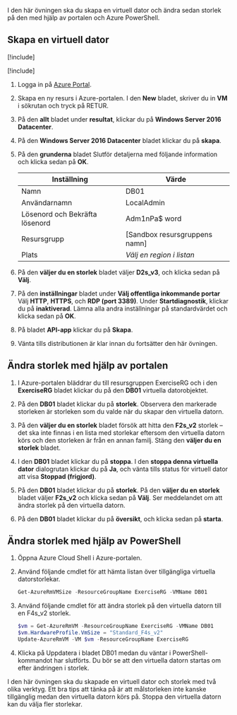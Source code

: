I den här övningen ska du skapa en virtuell dator och ändra sedan storlek på den med hjälp av portalen och Azure PowerShell.

## <a name="create-a-vm"></a>Skapa en virtuell dator

[!include[](../../../includes/azure-sandbox-activate.md)]

[!include[](../../../includes/azure-sandbox-regions-first-mention-note.md)]

1. Logga in på [Azure Portal](https://portal.azure.com/?azure-portal=true).

1. Skapa en ny resurs i Azure-portalen. I den **New** bladet, skriver du in **VM** i sökrutan och tryck på RETUR.

1. På den **allt** bladet under **resultat**, klickar du på **Windows Server 2016 Datacenter**.

1. På den **Windows Server 2016 Datacenter** bladet klickar du på **skapa**.

1. På den **grunderna** bladet Slutför detaljerna med följande information och klicka sedan på **OK**.

    |Inställning|Värde|
    |---|---|
    |Namn|DB01|
    |Användarnamn|LocalAdmin|
    |Lösenord och Bekräfta lösenord|Adm1nPa$ word|
    |Resursgrupp|<rgn>[Sandbox resursgruppens namn]</rgn>|
    |Plats|*Välj en region i listan*|

1. På den **väljer du en storlek** bladet väljer **D2s_v3**, och klicka sedan på **Välj**.

1. På den **inställningar** bladet under **Välj offentliga inkommande portar** Välj **HTTP**, **HTTPS**, och **RDP (port 3389)**. Under **Startdiagnostik**, klickar du på **inaktiverad**. Lämna alla andra inställningar på standardvärdet och klicka sedan på **OK**.

1. På bladet **API-app** klickar du på **Skapa**.

1. Vänta tills distributionen är klar innan du fortsätter den här övningen.

## <a name="resize-using-the-portal"></a>Ändra storlek med hjälp av portalen

1. I Azure-portalen bläddrar du till resursgruppen ExerciseRG och i den **ExerciseRG** bladet klickar du på den **DB01** virtuella datorobjektet.

1. På den **DB01** bladet klickar du på **storlek**. Observera den markerade storleken är storleken som du valde när du skapar den virtuella datorn.

1. På den **väljer du en storlek** bladet försök att hitta den **F2s_v2** storlek – det ska inte finnas i en lista med storlekar eftersom den virtuella datorn körs och den storleken är från en annan familj. Stäng den **väljer du en storlek** bladet.

1. I den **DB01** bladet klickar du på **stoppa**. I den **stoppa denna virtuella dator** dialogrutan klickar du på **Ja**, och vänta tills status för virtuell dator att visa **Stoppad (frigjord)**.

1. På den **DB01** bladet klickar du på **storlek**. På den **väljer du en storlek** bladet väljer **F2s_v2** och klicka sedan på **Välj**. Ser meddelandet om att ändra storlek på den virtuella datorn.

1. På den **DB01** bladet klickar du på **översikt**, och klicka sedan på **starta**.

## <a name="resize-using-powershell"></a>Ändra storlek med hjälp av PowerShell

1. Öppna Azure Cloud Shell i Azure-portalen.

1. Använd följande cmdlet för att hämta listan över tillgängliga virtuella datorstorlekar.

    ```PowerShell
    Get-AzureRmVMSize -ResourceGroupName ExerciseRG -VMName DB01
    ```

1. Använd följande cmdlet för att ändra storlek på den virtuella datorn till en F4s_v2 storlek.

    ```PowerShell
    $vm = Get-AzureRmVM -ResourceGroupName ExerciseRG -VMName DB01
    $vm.HardwareProfile.VmSize = "Standard_F4s_v2"
    Update-AzureRmVM -VM $vm -ResourceGroupName ExerciseRG
    ```

1. Klicka på Uppdatera i bladet DB01 medan du väntar i PowerShell-kommandot har slutförts. Du bör se att den virtuella datorn startas om efter ändringen i storlek.

I den här övningen ska du skapade en virtuell dator och storlek med två olika verktyg. Ett bra tips att tänka på är att målstorleken inte kanske tillgänglig medan den virtuella datorn körs på. Stoppa den virtuella datorn kan du välja fler storlekar.